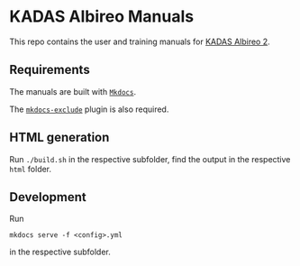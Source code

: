 KADAS Albireo Manuals
=====================

This repo contains the user and training manuals for [KADAS Albireo 2](https://github.com/kadas-albireo/kadas-albireo2).


Requirements
------------

The manuals are built with [`Mkdocs`](https://www.mkdocs.org/).

The [`mkdocs-exclude`](https://pypi.org/project/mkdocs-exclude/) plugin is also required.


HTML generation
---------------

Run `./build.sh` in the respective subfolder, find the output in the respective `html` folder.

Development
-----------

Run

    mkdocs serve -f <config>.yml

in the respective subfolder.
